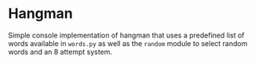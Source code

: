# Hangman

Simple console implementation of hangman that uses a predefined list of words 
available in `words.py` as well as the `random` module to select random words 
and an 8 attempt system.